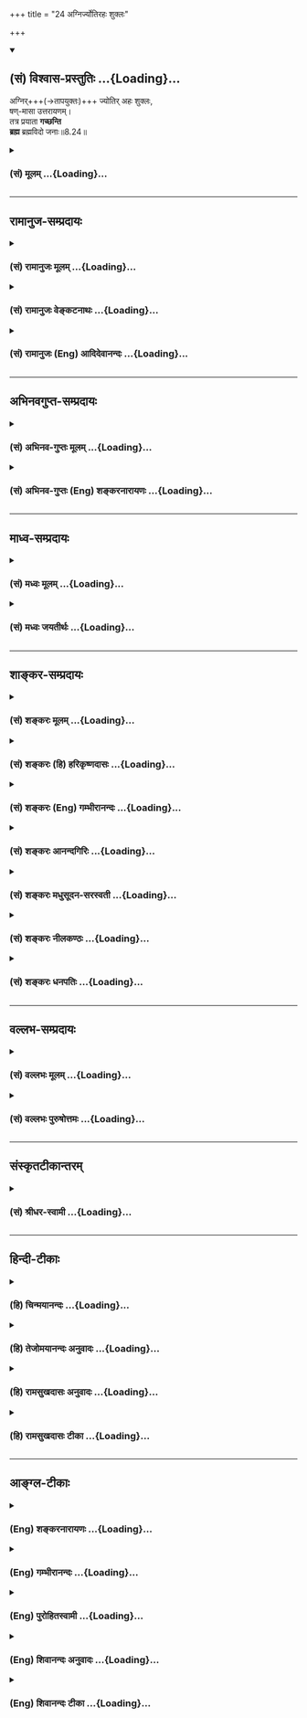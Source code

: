 +++
title = "24 अग्निर्ज्योतिरहः शुक्लः"

+++
<div class="js_include" newlevelforh1="2" title="(सं) विश्वास-प्रस्तुतिः" unfilled url="/mahAbhAratam/vyAsaH/shlokashaH/06-bhIShma-parva/03-bhagavad-gItA-parva/saMskRtam/vishvAsa-prastutiH/08_axara-para-brahma-yo/24_agnirjyotirahaH_s.md">
<details open><summary><h2>(सं) विश्वास-प्रस्तुतिः ...{Loading}...</h2></summary>

अग्निर्+++(→तापयुक्तः)+++ ज्योतिर् अहः शुक्लः,  
षण्-मासा उत्तरायणम्।  
तत्र प्रयाता **गच्छन्ति**  
**ब्रह्म** ब्रह्मविदो जनाः॥8.24॥
</details>
</div>
<div class="js_include collapsed" newlevelforh1="3" title="(सं) मूलम्" unfilled url="/mahAbhAratam/vyAsaH/shlokashaH/06-bhIShma-parva/03-bhagavad-gItA-parva/saMskRtam/mUlam/08_axara-para-brahma-yo/24_agnirjyotirahaH_s.md">
<details><summary><h3>(सं) मूलम् ...{Loading}...</h3></summary>

अग्निर्ज्योतिरहः शुक्लः षण्मासा उत्तरायणम्।  
तत्र प्रयाता गच्छन्ति ब्रह्म ब्रह्मविदो जनाः।।8.24।।
</details>
</div>


_________________
## रामानुज-सम्प्रदायः
<div class="js_include collapsed" newlevelforh1="3" title="(सं) रामानुजः मूलम्" unfilled url="/mahAbhAratam/vyAsaH/shlokashaH/06-bhIShma-parva/03-bhagavad-gItA-parva/saMskRtam/rAmAnujaH/mUlam/08_axara-para-brahma-yo/24_agnirjyotirahaH_s.md">
<details><summary><h3>(सं) रामानुजः मूलम् ...{Loading}...</h3></summary>

।।8.24।।**अग्निः ज्योतिरहः शुक्लः षण्मासा उत्तरायणम्** इति संवत्सरादीनां
प्रदर्शनम्।

</details>
</div>
<div class="js_include collapsed" newlevelforh1="3" title="(सं) रामानुजः वेङ्कटनाथः" unfilled url="/mahAbhAratam/vyAsaH/shlokashaH/06-bhIShma-parva/03-bhagavad-gItA-parva/saMskRtam/rAmAnujaH/venkaTanAthaH/08_axara-para-brahma-yo/24_agnirjyotirahaH_s.md">
<details><summary><h3>(सं) रामानुजः वेङ्कटनाथः ...{Loading}...</h3></summary>

।। 8.24यत्र काले तु इत्यादेःयोगयुक्तो भवार्जुन \[8।27\] इत्यन्तस्य
तात्पर्यमाह -- अथेति। अत्र धूमादिमार्गकथनं हेयत्वार्थम्
अर्चिरादिमार्गोपदेशस्तु तदनुसन्धानार्थ एवेति तत्रैव तात्पर्यमिति भावः।
ननु परमपुरुषार्थनिष्ठस्यैव ह्यर्चिरादिगतिः तत्कथमत्र साधारण्यमुच्यते
इत्यत्राह -- द्वयोरपीति। आत्मनिष्ठस्याप्यपुनरावृत्तेः
पूर्वोक्तत्वात्तस्याप्यर्चिरादिकैव गतिरिति दर्शयितुमाह -- सा चेति।
साधारण्यापुनरावृत्त्योः श्रुतिमेव दर्शयति -- यथेति। अङ्गिफलमेवाङ्गेऽपि
व्यपदिश्यत इत्याशङ्क्य परिहरति -- नचेति। हेतुमाह -- ये चेति।
यद्यप्यङ्गिफलमेवाङ्गेऽपि निर्देष्टुं युक्तम् तथाप्यङ्गिना सहाङ्गस्य
तुल्यवत्पृथङ्निर्दिष्टस्य तत्फलनिर्देशो न युक्त इति भावः। एतेन
प्रथमषट्कोदितप्रत्यगात्मवेदनादत्रत्याक्षरयाथात्म्यानुसन्धानस्य भेदोऽपि
दर्शितः। तद्य इत्थं विदुः इत्यस्य प्रत्यगात्मनिष्ठविषयत्वं कथं इत्यत्राह
-- पञ्चाग्निविद्यायां चेति। आपः पुरुषवचसो भवन्ति \[छां.उ.5।9।14\] इति
त्रिवृत्कृतानामभिधीयमानत्वाद्भूतान्तरसंसर्गसिद्धिः। अपामेवेत्यात्मस्वरूपपरिणामव्युदासायोक्तम्।
एवंविधशरीरसम्बन्धमात्रस्याप्यौपाधिकत्वप्रदर्शनायाहपुण्यपापहेतुक इति।
रमणीयचरणा रमणीयां योनिं ৷৷. कपूयचरणाः कपूयां योनिम् इत्यादिवचनान्न
केवलाचिद्विषयमिदं प्रकरणम्। तद्य इत्थं विदुर्ये चेमेऽरण्ये श्रद्धा तप
इत्युपासते इत्युक्तयद्वृत्तद्वयस्य तेऽर्चिषम् इत्येकेन तद्वृत्तेन
प्रतिनिर्देशादुभयोर्गतिरविशिष्टेति ज्ञापनाय तद्य इत्थं विदुः तेऽर्चिषम्
इति व्यवहितमुपात्तम्। इत्थंशब्दानूदितं प्रस्तुताकारविशेषं दर्शयति --
विविक्ते इति। ननुतत्पुरुषोऽमानवः स एनान् ब्रह्म गमयति \[छां.उ.4।15।6\]
इत्यर्चिरादिना गतस्य ब्रह्मप्राप्तिः श्रूयते तत्कथं केवलात्मोपासकस्य
ब्रह्मप्रापकार्चिरादिगतिप्राप्तिः इत्यत्राह -- आत्मयाथात्म्येति। अयं
पञ्चाग्निविद्यानिष्ठो न केवलात्मोपासकः अपितु
ब्रह्मात्मकस्वात्मानुसन्धायीति भावः। अन्यथा तत्क्रतुन्यायविरोध
इत्यभिप्रायेणाह -- तत्क्रतुन्यायाच्चेति। चकार इतरेतरयोगे।
यथावस्थितात्मानुसन्धानस्य परशेषतैकरसत्वानुसन्धानरूपत्वे प्रमाणमाह -- य
आत्मनीति। आदिशब्देन पतिं विश्वस्य \[तै.ना.6।11।3\] करणाधिपाधिपः
\[श्वे.उ.6।9\] इत्यादिवाक्यशतं गृह्यते। अत्र शारीरकभाष्यादिविरोधो
मन्दैराशङ्कितः इह तावच्छ्रुतिसूत्रभाष्यादिष्वन्यत्र च पञ्चाग्निविदः
परमात्मात्मकस्वात्मानुसन्धातृत्वमर्चिरादिगतिश्चाविशेषेणोच्यते। तस्याश्च
ब्रह्मगमयितृत्वस्य श्रुत्यादिष्विह चतत्र प्रयाता गच्छन्ति ब्रह्म
ब्रह्मविदो जनाः इति सिद्धत्वात् पञ्चाग्निविदोऽपि
परमात्मप्राप्तिरस्त्येवेति स्वीकर्तव्यम्। तत्र प्राप्तौ ज्ञानिनां
परमात्मात्मकस्वात्मानुसन्धानस्य स्वविशिष्टो भोग्यः
अक्षरयाथात्म्यनिष्ठानां तु स्वस्वरूपमेव पूर्वं भोग्यम्
वस्वादिपदप्राप्तिपूर्वकब्रह्मप्राप्तिसाधनमधुविद्यादिन्यायादन्ततो
ब्रह्मप्राप्तिः ईदृशपर्वक्रमप्रतिनियमश्च प्राचीनापेक्षाभेदात् स च
प्राचीनकर्मविशेषात्चतुर्विधा भजन्ते माम् \[7।16\] इति प्रागेव दर्शितः। न
चात्र जिज्ञासोरन्य एवात्मयाथात्म्यविदिति भाष्यते
जिज्ञासुवेद्यतयोक्तस्वभावविसर्गयोरत्र च पञ्चाग्निविद्योदाहरणात् मध्ये च
कैवल्यार्थिन एव मूर्धन्यनाड्या निष्क्रमणमनावृत्तिश्चोक्ता
आत्मयाथात्म्याक्षरयाथात्म्यशब्दयोश्चात्र न भिन्नार्थत्वम् तस्योपासने
किञ्चिदस्ति विशेषः अक्षरयाथात्म्यविदः -- परमात्मशरीरभूतस्वात्मोपासकाः
ज्ञानिनस्तु स्वात्मशरीरकपरमात्मोपासका इत्ययमेव विशेषः तद्य इत्थं
विदुर्ये चेमेऽरण्ये \[छां.उ.5।10।1\] इति विभागनिर्देशाभिप्रेत इति
भाष्यादिषूक्तः। सारे तुउभयेऽपि हि परिपूर्णं ब्रह्मोपासते मुखभेदेन
स्वात्मशरीरकं ब्रह्म केचन ब्रह्मात्मकस्वात्मानमितरे \[वे.सा.4।3।14\]
इति। अत एव सप्तमे प्रक्रान्तो जिज्ञासुः
परमात्मप्राप्तिकामज्ञानिव्यतिरिक्तत्वात् अब्रह्मात्मकस्वात्मानुसन्धायीति
न भ्रमितव्यम्। तस्य चोदारकोटिमात्रे निवेशः
स्वात्मानुभवविलम्बिविमुखज्ञानिव्यतिरेकात्। अर्चिरादिगतिनिषेधस्तु
ब्रह्मात्मकस्वात्मानुसन्धानरहितस्वात्मोपासनविषयः। इदमपि भाष्यादिषु
व्यक्तमेवोक्तंतस्मादचिन्मिश्रं केवलं वा चिद्वस्तु ब्रह्मदृष्ट्या
तद्वियोगेन च य उपासते न तान्नयति अपितु परं ब्रह्मोपासीनान् आत्मानं च
प्रकृतिवियुक्तं ब्रह्मात्मकमुपासीनानातिवाहिको गुणो नयति
\[ब्र.सू.भा.4।3।15\] इत्यादिभिः। यत्पुनरुच्यते ये तु शिष्टास्त्रयो
भक्ताः फलकामा हि ते मताः। सर्वे च्यवनधर्माणः प्रतिबुद्धस्तु मोक्षभाक्
\[म.भा.12।341।35\] इति तत्रापि आत्ममात्रानुभवसुखस्य स्थिरत्वादेव
च्यवनधर्मत्वमुच्यते न तावता पुनः संसारप्रसङ्गःइन्द्रलोकात्परिभ्रष्टो मम
लोकपरायणः। प्रमुक्तः सर्वसंसारैर्मम लोकं च गच्छति \[वा.पु.139।98\]
प्रच्युतो वा एषोऽस्माल्लोकादसतो देवलोकम् \[यजुः6।1।1।5\]
इत्यादिष्विवोत्तरोत्तरातिशयितपदप्राप्तावपि
पूर्वपदभ्रंशमात्राच्च्यवनधर्मत्ववाचो युक्तेरविरोधात्
परिमितसुखानुभवविलम्बनेन तदानीं निरतिशयसुखानुभवाद्भ्रष्टत्वेनापि
निन्दोपपत्तेश्च। उपासनदशानुभूते परमात्मनि फलदशायां
किञ्चित्कालमनुभवविच्छेदाद्वा प्राप्तभ्रंशलक्षणं
च्यवनधर्मत्वम्। प्रतिबुद्धस्तु मोक्षभाक् \[म.भा.12।341।35\] इति
चाव्यवहितमोक्षभाक्त्वं प्रतिबुद्धस्योच्यते न तावतान्यस्य
मोक्षाभावःभुक्त्वा च भोगान्विपुलांस्त्वमन्ते मत्प्रसादतः। ममानुस्मरणं
प्राप्य मम लोकमवाप्स्यसि \[वि.पु.5।19।26\] इतिवदविरोधात्। यथा च
मुमुक्षोरेव कस्यचिन्मध्ये ब्रह्मकायनिषेवणसुखमुच्यते तथात्रापि
स्थानविशेषे स्वात्मानुभवविलम्बः। यथा चअथवा नेच्छते तत्र
ब्रह्मकायनिषेवणम्। उत्क्रामति च मार्गस्थः शीतीभूतो निरामयः इत्यादिना
ब्रह्मकायनिषेवणसङ्गात् मुक्तस्य देवयानेन मार्गेण परमाकाशगमनमुच्यते
तद्वदिहापि स्वात्मानुभवस्थानात्प्रच्युतस्य परमव्योमाधिरोहः स्यात्
अर्चिरादिगतिश्चास्यावान्तरफलानुभवात्पश्चाद्वा गतिमध्ये वा।
दक्षिणायनमृतस्य चन्द्रमसः सायुज्यवद्विश्रममात्ररूपोऽयमवान्तरफलानुभव
इत्युभयधापि न विरोधः। एतेन पश्चादेवास्याप्रतीकालम्बनत्वमित्यपि निरस्तं
मधुविद्यावदेव प्रथममपि तदुपपत्तेः। स्मरन्ति च स्वात्मानुभवस्थानं
मुक्तिस्थानादर्वाचीनंयोगिनाममृतं स्थानं स्वात्मसन्तोषकारिणाम्। एकान्तिनः
सदा ब्रह्मध्यायिनो योगिनो हि ये। तेषां तत्परमं स्थानं यद्वै पश्यन्ति
सूरयः \[वि.पु.1।6।38\] इति। अमृतस्थानवर्तिनां च मुक्तत्वव्यपदेशो
जरामरणादिविरहात्पुनर्जन्महेतुभूतपुण्यपापविगमाच्च। अस्ति च
परित्यक्तस्थूलदेहानामपि तत्तदुपासनाविशेषाधीनमपवर्गादर्वाचीनं फलम्। तच्च
प्रकृतिलयादिशब्देन साङ्ख्याः पठन्तिधर्मेण गमनमूर्ध्वं
गमनमधस्ताद्भवत्यधर्मेण। ज्ञानेन चापवर्गो विपर्ययादिष्यते
बन्धः।। वैराग्यात्प्रकृतिलयः संसारो भवति राजसाद्रागात्। ऐश्वर्यादविघातो
विपर्ययात्तद्विपर्यासः।। \[सां.स.का.44।45\] इति। विपर्ययादिष्यते बन्धः
इत्यत्र च वाचस्पतिना व्याख्यातं -- विपर्ययात् -- अतत्त्वंज्ञानात् इष्यते
बन्धः स च त्रिविधः प्राकृतिको वैकृतिको दाक्षायणिकश्चेति। तत्र
प्रकृतावात्मज्ञानाद्ये प्रकृतिमुपासते तेषां प्राकृतिको बन्धः। यः पुराणे
प्रकृतिलयान् प्रकृत्योच्यते -- पूर्णं वर्षसहस्रं तु
तिष्ठन्त्यव्यक्तचिन्तकाः इति। वैकारिको बन्धः तेषाम् ये विकारानेव
भूतेन्द्रियाहङ्कारबुद्धीरुपासते पुरुषबुद्ध्या तान् प्रतीदमुच्यते यथा --
दश मन्वन्तराणीह तिष्ठन्तीन्द्रियचिन्तकाः। भौतिकास्तु शतं पूर्णं सहस्रं
त्वाभिमानिकाः।। बौद्धा दश सहस्राणि तिष्ठन्ति विगतज्वराः। ते खल्वमी विदेहा
येषां वैकृतिको बन्धः।। इति। एवमव्यक्तादितत्त्वचिन्तकानामिव
प्रत्यगात्मतत्त्वचिन्तकानामपि तदुचितदेशकालं ततोऽनिश्चितमतिशयितं
फलमुपपद्यते। अत एव भूमविद्यायां
प्रत्यगात्ममात्रोपासकस्याप्यतिवादित्वमुक्तम्।
ब्रह्मात्मकस्वात्मानुसन्धाने तु ब्रह्मप्राप्तौ विश्रमादपुनरावृत्तिरिति
विशेषः। अत एवाक्षरानुभवस्यान्तवत्त्वे तदर्थिनां
कथमैश्वर्याधिकारणोऽधिकार्यन्तरत्वमित्यपि निरस्तम्
बाह्यान्तरभोक्तव्यविभागादावृत्त्यनावृत्तियोग्यताभेदाच्च तद्भेदोपपत्तेः।
विलम्बाक्षमाणां पुनरियं निष्ठा -- सर्वधर्मांश्च सन्त्यज्य सर्वलोकांश्च
साक्षरान्। लोकविक्रान्तचरणौ शरणं तेऽव्रजं विभो।। इति। कैवल्यं भगवन्तं च
मन्त्रोऽयं साधयिष्यति \[बृ.हा.स्मृ.3।40\] इत्यादिष्वपि
कैवल्यशब्देनात्ममात्रानुभवसुखं तदपेक्षिभिः प्राप्यमुच्यते।
एतच्चान्तरायकोटिनिविष्टत्वादादितः सावधाना ज्ञानिनः परिहरन्ति। केचित्तु
ब्रह्मानुभववैमुख्येन नित्यमात्मानुभवसुखमिच्छन्ति न तत्र
भाष्यकारादिसम्प्रदायं प्रमाणं युक्तिं वा पश्यामः निश्शेषकर्मक्षये
स्वाभाविकरूपाविर्भावेन ब्रह्मानुभवावश्यम्भावात् कर्मशेषयोगे तु
संसारप्रसङ्गाच्च जरामरणादिहेतुभूतसर्वकर्मविनाशादसंसारः तावन्मात्रेण च
मुक्तत्वव्यपदेशः। ब्रह्मानुभवप्रतिबन्धककर्मणस्त्वविनाशात्तदुभयाभाव इति
चेत् -- अस्त्वेवम् एतत्कर्म परस्तादपि न नङ्क्ष्यतीत्यत्र न नियामकमस्ति
-- इत्येषा दिक्।। -- परप्राप्त्यादिरहितनित्यकैवल्यकल्पना।
सूत्रभाष्यश्रुतिस्मृत्याद्य बाधेन न सिध्यति। अतोऽधिकारिभेदेन
ह्यवस्थाभेदमाश्रिताः। अन्यामपि गतिं प्राञ्चः प्रतीचीं
प्रत्यपादयन्।। तत्रावृत्तिपरप्राप्तिवैरूप्यादेरयोगतः। अस्मदुक्तं
श्रुतिस्मृत्योरनपायं रसायनम्।। ननु -- अर्चिरादिगतिमाहेति कथमुच्यतेयत्र
काले इति कालविशेषो ह्युपक्रम्यत इत्यत्राहअत्र कालशब्द इति। शारीरके
दक्षिणायनादिमृतस्यापि मोक्ष उक्तः अतश्चायनेऽपि हि दक्षिणे
\[ब्र.सू.4।2।20\] इति। अत्र चशुक्लकृष्णे गती ह्येते \[8।26\]
इत्यनन्तरमेवोच्यते अन्यथाअग्निर्ज्योतिः इत्यादिना च विरुध्येतनैते सृती
पार्थ जानन् \[8।27\] इति च मार्गवाचिना शब्देनोपसंह्रियत इति भावः। यत्र
काले प्रयाता इति व्यवहितेन सम्बन्धं दर्शयन् योगिनामावृत्तिः कथमिति च
शङ्कां परिहरन्यत्र काले इति श्लोकस्य वाक्यार्थमाह -- यस्मिन्निति। अत्र
योगिनः ज्ञानिनः पुण्यकर्मसम्बन्धिनश्च। सरूपाणामेकशेष एकविभक्तौ
\[अष्टा.1।2।64\]। यद्वा पुण्यकर्माण इत्यध्याहृतम्।
तेऽर्चिषमभिसम्भवन्त्यर्चिषोऽहरह्नआपूर्यमाणपक्षमापूर्यमाणपक्षाद्यान्
षडुदङ्ङेति मासांस्तान्मासेभ्यः संवत्सरम् \[छां.उ.5।10।12\]
इत्यादिश्रुत्यनुसारेणोक्तंसंवत्सरादीनां प्रदर्शनमिति।
एतद्वैशद्यमर्चिरादिपादे। तत्रैवं सङ्गृहीतं
वरदगुरुभिःअर्चिरहस्सितपक्षानुदगयनाब्दमरुदर्केन्दून्। अपि
वैद्युतवरुणेन्द्रप्रजापतीनातिवाहिकानाहुः \[त.सा.102\] इति। अग्निर्ज्योतिः
इति अग्निरूपज्योतिरित्यर्थः। तेन देवयानपथमपर्वस्थार्चिर्विवक्षा। अत
एवाग्निज्योतिषोर्भिन्नदेवतात्वं कालाभिमानिदेवतात्वं च वदन्तः
प्रत्युक्ताः।  
  

</details>
</div>
<div class="js_include collapsed" newlevelforh1="3" title="(सं) रामानुजः (Eng) आदिदेवानन्दः" unfilled url="/mahAbhAratam/vyAsaH/shlokashaH/06-bhIShma-parva/03-bhagavad-gItA-parva/saMskRtam/rAmAnujaH/english/AdidevAnandaH/08_axara-para-brahma-yo/24_agnirjyotirahaH_s.md">
<details><summary><h3>(सं) रामानुजः (Eng) आदिदेवानन्दः ...{Loading}...</h3></summary>

8.23 - 8.24 Here, the term 'time' denotes a path, having many deities beginning with day and ending with year. The deities preside over divisions of time. The meaning is - I declare to you the path departing in which Yogins do not return and also the path departing in which the doers of good actions return. By the clause, 'Light in the form of fire,
the day, bright fortnight, six months of the northern course,' year also is denoted.

</details>
</div>


_________________
## अभिनवगुप्त-सम्प्रदायः
<div class="js_include collapsed" newlevelforh1="3" title="(सं) अभिनव-गुप्तः मूलम्" unfilled url="/mahAbhAratam/vyAsaH/shlokashaH/06-bhIShma-parva/03-bhagavad-gItA-parva/saMskRtam/abhinava-guptaH/mUlam/08_axara-para-brahma-yo/24_agnirjyotirahaH_s.md">
<details><summary><h3>(सं) अभिनव-गुप्तः मूलम् ...{Loading}...</h3></summary>

।।8.24 -- 8.25।। अग्निरिति। धूमेति। उत्तरेण ऊर्ध्वेन अयनं षाण्मासिकम्।
तच्च प्रकाशादिधर्मकत्वात् दहनादिकैः शब्दैरुपचर्यते। अतो विपरीतं
विपर्ययेण। तत्र चन्द्रमसो भोग्यांशानुप्रवेशात् भोगायावृत्तिः।

</details>
</div>
<div class="js_include collapsed" newlevelforh1="3" title="(सं) अभिनव-गुप्तः (Eng) शङ्करनारायणः" unfilled url="/mahAbhAratam/vyAsaH/shlokashaH/06-bhIShma-parva/03-bhagavad-gItA-parva/saMskRtam/abhinava-guptaH/english/shankaranArAyaNaH/08_axara-para-brahma-yo/24_agnirjyotirahaH_s.md">
<details><summary><h3>(सं) अभिनव-गुप्तः (Eng) शङ्करनारायणः ...{Loading}...</h3></summary>

8.24 See Comment under 8.25

</details>
</div>


_________________
## माध्व-सम्प्रदायः
<div class="js_include collapsed" newlevelforh1="3" title="(सं) मध्वः मूलम्" unfilled url="/mahAbhAratam/vyAsaH/shlokashaH/06-bhIShma-parva/03-bhagavad-gItA-parva/saMskRtam/madhvaH/mUlam/08_axara-para-brahma-yo/24_agnirjyotirahaH_s.md">
<details><summary><h3>(सं) मध्वः मूलम् ...{Loading}...</h3></summary>

।।8.24।। ज्योतिरर्चिः। तेऽर्चिषमभिसम्भवन्ति \[बृ.उ.6।2।15\] इति हि
श्रुतिः। तथा च नारदीये -- अग्निं प्राप्य ततश्चार्चिस्ततश्चाप्यहरादिकम्
इति। अभिमानिदेवताश्चाग्न्यादयः। कथमन्यथाअह्न आपूर्यमाणपक्षं
\[छा.उ.5।1।1\] इति युज्यते। दिवादेदेवताभिस्तु पूजितो ब्रह्म याति हि इति
ब्राह्मे। मासाभिमानिभ्यो अयनाभिमानी च पृथक्। तच्चोक्तं गारुडे --
पूजितस्त्वयनेनासौ मासाः परिवृतेन हि इति। अहरभिजिता शुक्लं पौर्णमास्यायनं
विषुवा सह तच्चोक्तं ब्रह्मवैवर्ते -- साह्ना मध्यन्दिनेनाथ शुक्लेन च
सपूर्णिमा। सविष्वा चायनेनासौ पूजितः केशवं व्रजेत्। इति।

</details>
</div>
<div class="js_include collapsed" newlevelforh1="3" title="(सं) मध्वः जयतीर्थः" unfilled url="/mahAbhAratam/vyAsaH/shlokashaH/06-bhIShma-parva/03-bhagavad-gItA-parva/saMskRtam/madhvaH/jayatIrthaH/08_axara-para-brahma-yo/24_agnirjyotirahaH_s.md">
<details><summary><h3>(सं) मध्वः जयतीर्थः ...{Loading}...</h3></summary>

।।8.24।। ज्योतिश्शब्दस्यानेकार्थत्वाद्विवक्षितमर्थमाह -- **ज्योतिरि**ति।
अभिसम्भवन्ति प्राप्नुवन्ति। श्रुतिपुराणयोरह्नः प्रागर्चिषः
प्राप्तेरुक्तेस्तत्समाख्यानादित्यर्थः। प्रातीतिक एवार्थः किं न स्यात्
कुतोऽभिमानिदेवताग्रहणम् इत्यत आह -- **अभिमानी**ति। आदिशब्दसमर्थनेन सह
समुच्चयार्थश्चशब्दः। अन्यथा मरणकालपरिग्रहे इति श्रुतिः। उपलक्षणमेतत्अहः
शुक्लः इति गीताऽपि। अहोरात्रव्यतिरिक्तपक्षाभावादिति भावः।
समाख्यानाच्चैवमित्याह -- **दिवादी**ति। किञ्चषण्मासा उत्तरायणम्षण्मासा
दक्षिणायनम् \[8।25\] इत्येदपि अभिमानिदेवतां गमयति।
मांसातिरिक्तायनाभावादभिमानिनां तु पृथक्त्वेन पृथगुक्तिसम्भवादिति भावेनाह
-- **मासे**ति। अनेन षण्मासा एवायनमिति व्याख्यानं च निरस्तं भवति
पुराणविरोधात्। अत्रानुक्तमपि किञ्चिदध्याहरति -- **अहरि**ति। सहस्थितं
यातीत्यप्यत्र द्रष्टव्यमिति भावः। एतदप्यभिमानिदेवतापरिग्रहसमर्थनार्थम्।
प्राधान्यादेरविवक्षितत्वात् साह्नेत्युक्तम्। सपूर्णिमासपूर्णिमेनसुपां
सुलुक् \[अष्टा.7।1।39\] इत्यादेः। विषुशब्दस्योवङ्यणादेशविकल्पछान्दसः।

</details>
</div>


_________________
## शाङ्कर-सम्प्रदायः
<div class="js_include collapsed" newlevelforh1="3" title="(सं) शङ्करः मूलम्" unfilled url="/mahAbhAratam/vyAsaH/shlokashaH/06-bhIShma-parva/03-bhagavad-gItA-parva/saMskRtam/shankaraH/mUlam/08_axara-para-brahma-yo/24_agnirjyotirahaH_s.md">
<details><summary><h3>(सं) शङ्करः मूलम् ...{Loading}...</h3></summary>

।।8.24।। -- **अग्निः** कालाभिमानिनी देवता। तथा **ज्योति**रपि देवतैव
कालाभिमानिनी। अथवा अग्निज्योतिषी यथा श्रुते एव देवते। भूयसा तु निर्देशो
यत्र काले (गीता 8।23) तं कालम् (गीता 8।23) इति आम्रवणवत्। तथा अहः देवता
अहरभिमानिनी अहः **शुक्लः** शुक्लपक्षदेवता **षण्मासा उत्तरायणम्** तत्रापि
देवतैव मार्गभूता इति स्थितः अन्यत्र अयं न्यायः। **तत्र** तस्मिन् मार्गे
**प्रयाताः** मृताः **गच्छन्ति ब्रह्म ब्रह्मविदो** ब्रह्मोपासकाः
ब्रह्मोपासनपरा **जनाः।** क्रमेण इति वाक्यशेषः। न हि सद्योमुक्तिभाजां
सम्यग्दर्शननिष्ठानां गतिः आगतिर्वा क्वचित् अस्ति न तस्य प्राणा
उत्क्रामन्ति इति श्रुतेः। ब्रह्मसंलीनप्राणा एव ते ब्रह्ममया ब्रह्मभूता
एव ते।

</details>
</div>
<div class="js_include collapsed" newlevelforh1="3" title="(सं) शङ्करः (हि) हरिकृष्णदासः" unfilled url="/mahAbhAratam/vyAsaH/shlokashaH/06-bhIShma-parva/03-bhagavad-gItA-parva/saMskRtam/shankaraH/hindI/harikRShNadAsaH/08_axara-para-brahma-yo/24_agnirjyotirahaH_s.md">
<details><summary><h3>(सं) शङ्करः (हि) हरिकृष्णदासः ...{Loading}...</h3></summary>

।।8.24।। यहाँ अग्नि कालाभिमानी देवताका वाचक है तथा ज्योति भी कालाभिमानी
देवताका ही वाचक है अथवा अग्नि और ज्योति नामवाले दोनों प्रसिद्ध वैदिक
देवता ही हैं। जिस वनमें आमके पेड़ अधिक होते हैं उसको जैसे आमका वन कहते
हैं उसी प्रकार यहाँ कालाभिमानी देवताओंका वर्णन अधिक होनेसे यत्र काले तं
कालम् इत्यादि कालवाचक शब्दोंका प्रयोग किया गया है। ( अभिप्राय यह कि जिस
मार्गमें अग्निदेवता ज्योतिदेवता ) दिनका देवता शुक्लपक्षका देवता और
उत्तरायणके छः महीनोंका देवता है उस मार्गमें ( अर्थात् उपर्युक्त
देवताओंके अधिकारमें ) मरकर गये हुए ब्रह्मवेत्ता यानी ब्रह्मकी उपासनामें
तत्पर हुए पुरुष क्रमसे ब्रह्मको प्राप्त होते हैं। यहाँ उत्तरायण मार्ग भी
देवताका ही वाचक हैं क्योंकि अन्यत्र ( ब्रह्मसूत्रमें ) भी यही न्याय माना
गया है। जो पूर्ण ज्ञाननिष्ठ सद्योमुक्तिके पात्र होते हैं उनका आनाजाना
कहीं नहीं होता श्रुति भी कहती है उसके प्राण निकलकर कहीं नहीं जाते। वे तो
ब्रह्मसंलीनप्राण अर्थात् ब्रह्ममय -- ब्रह्मरूप ही हैं।

</details>
</div>
<div class="js_include collapsed" newlevelforh1="3" title="(सं) शङ्करः (Eng) गम्भीरानन्दः" unfilled url="/mahAbhAratam/vyAsaH/shlokashaH/06-bhIShma-parva/03-bhagavad-gItA-parva/saMskRtam/shankaraH/english/gambhIrAnandaH/08_axara-para-brahma-yo/24_agnirjyotirahaH_s.md">
<details><summary><h3>(सं) शङ्करः (Eng) गम्भीरानन्दः ...{Loading}...</h3></summary>

8.24 Agnih, fire-is a deity presiding over a period of time; similarly,
jyotih, light-also is a deity presiding over a period of time. Or fire
and light are the well-known Vedic deities. As the expression 'mango
grove' is used with regard to a place where mango trees are more
numerous, similarly, the expressions 'at which time' and 'that time' (in
the earlier verse) are used in view of the predominance (of the deities
presiding over time). \[If the first two (fire and light) are taken as
Vedic deities, then the remaining three are the only deities of time.
Still, the latter being numerically greater, all the five deities are
referred to as deities of time. The deities of both the Paths-of gods
and manes, or of the Northern and the Southern Paths as they are
called-who are gods of time, are referred to here as 'time' by such
words as day, fortnight, six months, etc.\] So also, ahah, daytime,
means the deity of daytime. Suklah, the bright fortnight, implies the
deity presiding over the bright fortnight. Sanmasah uttarayanam, the six
months of the Northern solstice-here, too, is understood the deity
presiding over the Path. This is the principle (of interpretation
followed elsewhere (in the Upanisads also). Tatra, following this Path;
janah, persons; who are brahma-vidah, knowers of Brahman, those engaged
in meditation on (the alified) Brahman; gacchanti, attain; brahma,
Brahman; prayatah, when they die. It is understood that they attain
Brahman through stages. Indeed, according to the Upanisadic text, 'His
vital forces do not depart' (Br. 4.4.46), there is neither going nor
coming back for those established in full realization, who are fit for
immediate Liberation. Having their organs merged in Brahman, they are
suffused with Brahman, they are verily identified with Brahman.

</details>
</div>
<div class="js_include collapsed" newlevelforh1="3" title="(सं) शङ्करः आनन्दगिरिः" unfilled url="/mahAbhAratam/vyAsaH/shlokashaH/06-bhIShma-parva/03-bhagavad-gItA-parva/saMskRtam/shankaraH/AnandagiriH/08_axara-para-brahma-yo/24_agnirjyotirahaH_s.md">
<details><summary><h3>(सं) शङ्करः आनन्दगिरिः ...{Loading}...</h3></summary>

।।8.24।। यथोपक्रमं व्याख्याय यथाश्रुतं व्याख्याति -- **अथवेति।** कथं
तर्हि देवतानामतिनेत्रीणां ग्रहणे कालप्राधान्येन निर्देशः श्लिष्यते
तत्राह -- **भूयसां त्विति।** मार्गद्वयेऽपि कालाद्यभिमानिन्यो देवताः
कालशब्देनोच्यन्ते। कालाभिमानिनीनां भूयस्त्वात्कालशब्देन सर्वासां
देवतानामुपलक्षणत्वं विवक्षित्वा कालकथनमित्यर्थः। यथाम्राणां
भूयस्त्वाद्विद्यमानेष्वपि द्रुमान्तरेषु आम्रैरेव वनं निर्दिश्यते
तद्वदित्युदाहरणमाह -- **आम्रेति।** ननु मार्गचिह्नानां भोगभूमीनां वा
तत्तच्छब्दैरुपादानसंभवे किमिति
देवताग्रहणमित्याशङ्क्यातिवाहिकास्तल्लिङ्गादिति न्यायेनोत्तरमाह -- **इति
स्थित इति।** तेषामग्न्यादीनां समीपमिति सामीप्ये तत्रेति सप्तमी। ब्रह्म
कार्योपाधिकं परं वा ब्रह्म परंपरया मुक्त्यालम्बनम्। अतएव
क्रमेणेत्युक्तम्। निर्गुणमप्रपञ्चं ब्रह्मास्मीति विद्यावतो व्यवच्छिनत्ति
-- **ब्रह्मोपासनेति।** ननु ब्रह्मशब्दस्य मुख्यार्थत्वार्थं
परब्रह्मविदामेवेयं गतिरुच्यते न बादर्यधिकरणविरोधादित्याह -- **नहीति।**

</details>
</div>
<div class="js_include collapsed" newlevelforh1="3" title="(सं) शङ्करः मधुसूदन-सरस्वती" unfilled url="/mahAbhAratam/vyAsaH/shlokashaH/06-bhIShma-parva/03-bhagavad-gItA-parva/saMskRtam/shankaraH/madhusUdana-sarasvatI/08_axara-para-brahma-yo/24_agnirjyotirahaH_s.md">
<details><summary><h3>(सं) शङ्करः मधुसूदन-सरस्वती ...{Loading}...</h3></summary>

।।8.24।। तत्रोपासकानां देवयानं पन्थानमाह --
अग्निर्ज्योतिरित्यर्चिरभिमानिनी देवता लक्ष्यते। अहरित्यहरभिमानिनी।
शुक्लपक्ष इत शुक्लपक्षाभिमानिनी। षण्मासा उत्तरायणमिति
उत्तरायणरूपषण्मासाभिमानिनी देवतैव लक्ष्यते। आतिवाहिकास्तल्लिङ्गात् इति
न्यायात्। एतच्चान्यासामपि श्रुत्युक्तानां देवतानामुपलक्षणार्थम्। तथाच
श्रुतिःतेऽर्चिरभिसंभवन्त्यर्चिषोहरह्न
आपूर्यमाणपक्षमापूर्यमाणपक्षाद्यान्षडुदङ्ङेति मासांस्तान्मासेभ्यः
संवत्सरं संवत्सरादादित्यमादित्याच्चन्द्रमसं चन्द्रमसो विद्युतं
तत्पुरुषोऽमानवः स एनान्ब्रह्म गमयत्येष देवपथो ब्रह्मपथ एतेन
प्रतिपद्यमाना इमं मानवमावर्तं नावर्तन्ते इति। अत्र
श्रुत्यन्तरानुसारात्संवत्सरानन्तरं देवलोकदेवता ततो वायुदेवता तत आदित्य
इत्याकरे निर्णीतम्। एवं विद्युतोऽनन्तरं वरुणेन्द्रप्रजापतयस्तावता
मार्गपरिपूर्तिः। तत्रार्चिरहःशुक्लपक्षोत्तरायणदेवता इहोक्ताः। संवत्सरो
देवलोको वायुरादित्यश्चन्द्रमा विद्युद्वरुण इंन्द्रः
प्रजापतिश्चेत्यनुक्ता अपि द्रष्टव्याः। तत्र देवयानमार्गे प्रयाता
गच्छन्ति ब्रह्मकार्योपाधिकंकार्यं बादरिरस्य गत्युपपत्तेः इति न्यायात्।
निरुपाधिकं तु ब्रह्म तद्द्वारैव क्रममुक्तिफलत्वात्। ब्रह्मविदः
सगुणब्रह्मोपासका जनाः अत्रएतेन प्रतिपद्यमाना इमं मानवमावर्तं नावर्तन्ते
इति श्रुताविममिति विशेषणात्कल्पान्तरे केचिदावर्तन्त इति प्रतीयते।
अतएवात्र भगवतोदासितं श्रौतमार्गकथनेनैव व्याख्यानात्।

</details>
</div>
<div class="js_include collapsed" newlevelforh1="3" title="(सं) शङ्करः नीलकण्ठः" unfilled url="/mahAbhAratam/vyAsaH/shlokashaH/06-bhIShma-parva/03-bhagavad-gItA-parva/saMskRtam/shankaraH/nIlakaNThaH/08_axara-para-brahma-yo/24_agnirjyotirahaH_s.md">
<details><summary><h3>(सं) शङ्करः नीलकण्ठः ...{Loading}...</h3></summary>

।।8.24।। तत्रोपासकानां देवयानं पन्थानमाह -- **अग्निरिति।**
अग्निर्ज्योतिरित्यर्चिरभिमानिनी देवता लक्ष्यते। एवमहरित्यहरभिमानिनी। एवं
शुक्लपक्षस्य षष्ठमाससंमितोत्तरायणस्य चाभिमानिन्यौ देवते एव।
एतच्चान्यासामप्युपलक्षणम्। तत्र प्रयाता उत्क्रान्ता ब्रह्मकार्यं
ब्रह्मतद्वारा परं च गच्छन्ति। ब्रह्मविदो ब्रह्मोपासका जनाः।

</details>
</div>
<div class="js_include collapsed" newlevelforh1="3" title="(सं) शङ्करः धनपतिः" unfilled url="/mahAbhAratam/vyAsaH/shlokashaH/06-bhIShma-parva/03-bhagavad-gItA-parva/saMskRtam/shankaraH/dhanapatiH/08_axara-para-brahma-yo/24_agnirjyotirahaH_s.md">
<details><summary><h3>(सं) शङ्करः धनपतिः ...{Loading}...</h3></summary>

।।8.24।। तं कालं वक्ष्यामीति प्रतिज्ञानुरोधेनाग्निः कालाभिमानिनी देवता
एवं ज्योतिरपि कालाभिमानिनी देवतैव। अथवाग्निरदेवता
ज्योतिर्ज्योतिर्देवतेति यथाश्रुते एव देवते। ननु यत्र काले तं कालं
वक्ष्यामीति कथं युज्यते इति चेत् कालाभिमानिनीनां देवतानां मार्गद्वेयेऽपि
भूयसां वक्तव्यत्वेन कालशब्देन सर्वासां देवतानामुपलक्ष्यत्वं विवक्षित्वा
तथा निर्देशः। यथाऽन्येषां गन्तॄणां सत्वेऽपि छत्रिणां भूयस्त्वे छत्रिणो
यान्तीति निर्देशः। यथावा वृक्षान्तराणां सत्वेऽप्याम्राणां
भूयस्त्वादम्रैरेव वनमिति निर्दिश्यते तद्वत्। एतेन
कालाभिमानिदेवतापलक्षितं मार्गै वक्ष्यामि। कालशब्दस्य
मुख्यार्थत्वेऽग्निज्योतिर्धूमशब्दानामनुपपत्तिः गतिसृतिशब्दयोश्चेति
प्रत्युक्तम्। यतोऽत्र किं यस्मिन्मार्गे जनाः सुखेन गच्छन्ति तं मार्गे
वक्ष्यामीति प्रतिज्ञाय यथा कश्चिदुपदिशति आदौ गिरिस्ततो न्यग्राधस्ततो
नदीति तथा मार्गोपदेश उत यत्र सुखेन नगरं ग्रामं वा गच्छन्ति तं
वक्ष्यामीति प्रतिज्ञाय कश्चिदुपदिशति आदौ वृषयानं ततोऽश्वयानं ततो नरयानं
ततः पादयानमिति तद्वन्। आद्येआतिवाहाकास्तलिङ्गात्इत्यधिकरणविरोधः।
द्वितीये उक्तरीत्याग्न्यादिशब्दानां सम्यगुपपत्त्या लक्षणावैयर्थ्य
श्रुतावतिवाहिका
इतिन्यायेनार्चिरादीनामतिवाहिकत्वस्थापनादप्यग्न्यादीनामतिवाहिकत्वेन
ग्राह्यत्वावश्यकत्वेन तं कालं वक्ष्यामीति प्रतिज्ञावक्येऽपि
कालाभिमानिन्यो देवता वक्ष्यामीत्यर्थस्यैव सभ्यवत्वं च। यथागमनाधिकरणए
पृथिवीप्रदेशेऽस्मिन्मार्गे एते गच्छन्तीति व्यवहारस्तथा
योगगमनाधिकारणरुपासु कालाभिमानिनीष्वग्नयादिषु देवतासु इति न
वक्ष्यमाणगतिसृतिश्बदयोरनुपपत्तिः। यद्वा भाष्येऽपि कालशब्देन
कालाभिमानिदेवतोपलक्षितं मार्गे वक्ष्यामीति व्याख्याय यथाकथंचिदविरोधः
संपाद्यः। एतच्चान्यासामपि श्रुत्युक्तानां देवतानामुपलक्षणार्थम्। तथाच
श्रुतिःतेऽर्चषमभिसंभवन्त्यर्चिषोहरह्न आपूर्यमाणपक्षमापूर्यमाणपक्षात्
यान् षडुदङ्डेति मासांस्तान्मासेभ्यः संवात्सरं
संवत्सरादादित्यमादित्याच्चन्द्रमसं चन्द्रमसो विद्युतं तत्पुरुषो मानवः स
एतान्ब्रह्म गमयत्येष ब्रह्मपथो देवपथ इमं मानवमावर्ते नावर्तन्ते इति।
अत्र श्रुतावपि श्रुत्यन्तरानुसारेण संवत्सरोद्दवलोकं देवलोकाद्वायुं
वायोरादित्यमिति विद्युतोऽनन्तरं च विद्युतो वरुणं
वरुणाद्विन्द्रमिन्द्रात्प्रजापतिमिति बोध्यम्। तत्र तस्मिन्देवयाने
प्रयाता मृता ब्रह्मविदः क्रमेण ब्रह्म गच्छन्ति। ब्रह्मविद इति
ब्रह्मपासका ग्राह्या नतु सभ्यग्दर्शननिष्ठाः सद्योमुक्तिभाजः। न तस्य
प्राणा उत्क्रामन्ति इत्यादिश्रुत्या तेषां गतिमागतिं च प्रतिषिध्य
ब्रह्मसंलीनप्राणात्वब्रह्मभूतत्वप्रतिपादनात्। तथाच भगवतो व्यावस्य
सूत्रङ्कार्य वादरिरस्य गत्युपपत्तेः इत। स एतान्ब्रह्म गमयतीत्यत्र
विचकित्स्यते किं कार्यमपरं ब्रह्म गमयति आहोस्वित्परमेवाऽविकृतं मुख्यं
ब्रह्मेति। कुतः संशयः। ब्रह्मशब्दप्रयोगात् गतिश्रुतेश्च। तत्र कार्यमेव
सगुणमपरं ब्रह्म नयत्येतानमानवः पुरुष इति बादरिराचार्यो मन्यते। कुतः
गत्युपपत्तेरस्य हि कार्यस्य ब्रह्मणोन्तव्यत्वमुपपद्यते प्रदेशवत्त्वात्
नतु परस्मिन्ब्रह्मणि गन्तृत्वं गन्तव्यत्वं गतिर्वावकल्पते सर्वगत्वात्
प्रत्यगात्मत्वाच्च गन्तॄणामिति।

</details>
</div>


_________________
## वल्लभ-सम्प्रदायः
<div class="js_include collapsed" newlevelforh1="3" title="(सं) वल्लभः मूलम्" unfilled url="/mahAbhAratam/vyAsaH/shlokashaH/06-bhIShma-parva/03-bhagavad-gItA-parva/saMskRtam/vallabhaH/mUlam/08_axara-para-brahma-yo/24_agnirjyotirahaH_s.md">
<details><summary><h3>(सं) वल्लभः मूलम् ...{Loading}...</h3></summary>

।।8.24।। तत्रानावृत्तिमार्गमाह -- अग्निरिति। निष्कामानामग्निहोत्रिणां
अग्निरित्यादिसंवत्सरदेवलोकाधिदेवतानामुपलक्षणार्थं
निष्कामाग्निहोत्रगम्यतदीयज्योतिःकाले शुक्ले उत्तरायणे प्रयाता मृताः
मार्गे वा तत्र प्रयाता ब्रह्माक्षरं भगवन्महिमभूतं क्रममुक्तिप्रकारेण
गच्छन्ति। श्रीपुरुषोत्तमतत्त्वज्ञानिनस्तु तदा सद्योमुक्तिप्रकारेण
प्रयाता भगवन्तमुपासीना भवन्तीति द्वितीयस्कन्धे निरूप्यतेयादृशी भावना
यस्य तादृशं तस्य तत्फलम्। हरिरेकाक्षरतया भावुकानामिदं फलम्। हरिं
रसात्मकतया भावुकानां परं फलम्। तल्लीलामध्यपातित्वं तत्समीपनिवासतः। एते
तु ब्रह्म तदक्षरं प्राप्नुवंति तथा च श्रुतौ तेऽर्चिषमभिसंविशन्ति।
अर्चिषोऽहरहरापूर्यमाणपक्षं आपूर्यमाणपक्षवान् षण्मासानुदगादित्यं प्रैति
मासेभ्यो देवलोकं इत्यादि।

</details>
</div>
<div class="js_include collapsed" newlevelforh1="3" title="(सं) वल्लभः पुरुषोत्तमः" unfilled url="/mahAbhAratam/vyAsaH/shlokashaH/06-bhIShma-parva/03-bhagavad-gItA-parva/saMskRtam/vallabhaH/puruShottamaH/08_axara-para-brahma-yo/24_agnirjyotirahaH_s.md">
<details><summary><h3>(सं) वल्लभः पुरुषोत्तमः ...{Loading}...</h3></summary>

  
  
।।8.24।। तत्र पूर्वमनावृत्तिज्ञापककालस्वरूपमाह -- अग्निरिति।
अग्निर्ज्योतिः। तापयुक्तज्योतिर्युक्तः अहः दिवसः। शुक्लः शुक्लपक्षः।
षण्मासा उत्तरायणं प्राप्य भवन्ति। तत्र तस्मिन् काले प्रयाता ब्रह्मविदो
जना भक्ताः। ब्रह्म भगवत्स्वरूपमनावृत्त्यात्मकं गच्छन्ति। अत्रायं भावः
आयुर्भोगपूर्णतया कालवशेनोत्तरायणादिविशिष्टकालमृताः सर्व एव न तत्
प्राप्नुवन्ति किन्तु भगवद्भक्ता भीष्मवत् तत्काल आगते भगवन्निष्ठैकतया ये
प्राणांस्त्यक्त्वा यातास्ते प्राप्नुवन्तीत्यर्थः। एतज्ज्ञापनायैव
ब्रह्मविद इत्युक्तम्। एतदेव तज्ज्ञापकमित्यर्थः।  
  

</details>
</div>


_________________
## संस्कृतटीकान्तरम्
<div class="js_include collapsed" newlevelforh1="3" title="(सं) श्रीधर-स्वामी" unfilled url="/mahAbhAratam/vyAsaH/shlokashaH/06-bhIShma-parva/03-bhagavad-gItA-parva/saMskRtam/shrIdhara-svAmI/08_axara-para-brahma-yo/24_agnirjyotirahaH_s.md">
<details><summary><h3>(सं) श्रीधर-स्वामी ...{Loading}...</h3></summary>

।।8.24।। तत्रानावृत्तिमार्गमाह **-- अग्निरिति।**
अग्निज्योतिःशब्दाभ्यांतेऽर्चिषमभिसंभवन्ति इति श्रुत्युक्तार्चिरभिमानिनी
देवतोपलक्ष्यते। अहरिति दिवसाभिमानिनी। शुक्ल इति शुक्लपक्षाभिमानिनी।
उत्तरायणरूपाः षण्मासा इत्युत्तरायणाभिमानिनी। एतच्चान्यासामपि
श्रुत्युक्तानां संवत्सरदेवलोकादिदेवतानामुपलक्षणार्थम्। एवंभूतो यो
मार्गस्तत्र प्रयाता गता भगवदुपासका जनाः ब्रह्म प्राप्नुवन्ति। यतस्ते
ब्रह्मविदः। तथाच श्रुतिःतेऽर्चिषमभिसंभवन्ति अर्चिषोऽहरह्न
आपूर्यमाणपक्षमापूर्यमाणपक्षाद्यान्षण्मासानुदङ्ङादित्य एति मासेभ्यो
देवलोकम् इति। नहि सद्योमुक्तिभाजां सम्यग्दर्शननिष्ठानां गतिर्वा
क्वचिदस्तिन तस्य प्राणा उत्क्रामन्ति इति श्रुतेः।

</details>
</div>


_________________
## हिन्दी-टीकाः
<div class="js_include collapsed" newlevelforh1="3" title="(हि) चिन्मयानन्दः" unfilled url="/mahAbhAratam/vyAsaH/shlokashaH/06-bhIShma-parva/03-bhagavad-gItA-parva/hindI/chinmayAnandaH/08_axara-para-brahma-yo/24_agnirjyotirahaH_s.md">
<details><summary><h3>(हि) चिन्मयानन्दः ...{Loading}...</h3></summary>

।।8.24।। इस श्लोक में क्रममुक्ति के मार्ग को दर्शाया गया है।
वेदप्रतिपादित कर्म एवं उपासना के समुच्चय अर्थात् दोनों का साथसाथ
अनुष्ठान करने वाले साधक और उसी प्रकार जिन लोगों को वर्तमान जीवन में ही
ब्रह्म का साक्षात् अनुभव न हुआ हो ऐसे ब्रह्म के उपासक इस क्रममुक्ति के
अधिकारी होते हैं। उपनिषदों के अनुसार ये साधक जन देह त्याग के पश्चात्
देवयान (देवताओं के मार्ग) के द्वारा ब्रह्मलोक अर्थात् सृष्टिकर्ता
ब्रह्माजी के लोक में प्रवेश करते हैं। वहाँ कल्प की समाप्ति तक दिव्य
अलौकिक विषयों के आनन्द का अनुभव करके प्रलय के समय ब्रह्माजी के साथ वे
सर्वथा मुक्त हो जाते हैं। उपनिषदों में प्रयुक्त शब्दों का उपयोग कर
भगवान् श्रीकृष्ण यहाँ देवयान को इंगित करते हैं। ऋषि प्रतिपादित तत्त्व
ज्ञान के जिज्ञासुओं के लिये अध्यात्म दृष्टि से यह श्लोक विशेष अर्थपूर्ण
है। अग्नि ज्योति दिन शुक्लपक्ष उत्तरायण के षण्मास ये सब सूर्य के द्वारा
अधिष्ठित देवयान को सूचित करते हैं। प्रश्नोपनिषद् में परम सत्य की सृष्टि
से उत्पत्ति का वर्णन करते हुए इन मार्गों को स्पष्ट रूप से बताया गया है।
वहाँ गुरु बताते हैं कि सृष्टिकर्ता प्रजापति स्वयं सूर्य और चन्द्र बन
गये। आकाश में दृश्यमान सूर्य और चन्द्र क्रमशः चेतन और जड़ तत्त्व के
प्रतीक स्वरूप हैं। चेतन तत्त्व के साथ तादात्म्य स्थापित करके जो सत्य का
उपासक अपना जीवन जीता है वह मरण के समय भी जीवन पर्यन्त की गई उपासना के
उपास्य (ध्येय) का ही चिन्तन और स्मरण करता है स्वाभाविक है कि ऐसा उपासक
अपने उपास्य के लोक को प्राप्त होगा क्योंकि वृत्ति के अनुरूप व्यक्ति बनता
है। सम्पूर्ण जीवन काल में रचनात्मक दैवी एवं विकासशील विचारों का ही
चिन्तन करते रहने पर मनुष्य निश्चित ही वर्तमान शरीर का त्याग करने पर
विकास के मार्ग पर ही अग्रसर होगा। इस मार्ग को अग्नि ज्योति दिन आदि
शब्दों से लक्षित किया गया है। इस प्रकार उपनिषदों की अपनी विशिष्ट भाषा
में ब्रह्म के उपासकों की मुक्ति का मार्ग उत्तरायण कहलाता है। क्रममुक्ति
को बताने के लिए ऋषियों द्वारा प्रायः प्रयोग किये जाने वाले इस शब्द
उत्तरायण में उपर्युक्त सभी अभिप्राय समाविष्ट हैं। इस मार्ग के विपरीत वह
मार्ग जिसे प्राप्त करने पर पुनः संसार को लौटना पड़ता है उसका वर्णन करते
हुए भगवान् कहते हैं --

</details>
</div>
<div class="js_include collapsed" newlevelforh1="3" title="(हि) तेजोमयानन्दः अनुवादः" unfilled url="/mahAbhAratam/vyAsaH/shlokashaH/06-bhIShma-parva/03-bhagavad-gItA-parva/hindI/tejomayAnandaH/anuvAdaH/08_axara-para-brahma-yo/24_agnirjyotirahaH_s.md">
<details><summary><h3>(हि) तेजोमयानन्दः अनुवादः ...{Loading}...</h3></summary>

।।8.24।। जो ब्रह्मविद् साधकजन मरणोपरान्त अग्नि, ज्योति, दिन, शुक्लपक्ष
और उत्तरायण के छः मास वाले मार्ग से जाते हैं, वे ब्रह्म को प्राप्त होते
हैं।।

</details>
</div>
<div class="js_include collapsed" newlevelforh1="3" title="(हि) रामसुखदासः अनुवादः" unfilled url="/mahAbhAratam/vyAsaH/shlokashaH/06-bhIShma-parva/03-bhagavad-gItA-parva/hindI/rAmasukhadAsaH/anuvAdaH/08_axara-para-brahma-yo/24_agnirjyotirahaH_s.md">
<details><summary><h3>(हि) रामसुखदासः अनुवादः ...{Loading}...</h3></summary>

।।8.24।। जिस मार्गमें प्रकाशस्वरूप अग्निका अधिपति देवता, दिनका अधिपति
देवता, शुक्लपक्षका अधिपति देवता, और छः महीनोंवाले उत्तरायणका अधिपति
देवता है, शरीर छोड़कर उस मार्गसे गये हुए ब्रह्मवेत्ता पुरुष (पहले
ब्रह्मलोकको प्राप्त होकर पीछे ब्रह्माजीके साथ) ब्रह्मको प्राप्त हो जाते
हैं।

</details>
</div>
<div class="js_include collapsed" newlevelforh1="3" title="(हि) रामसुखदासः टीका" unfilled url="/mahAbhAratam/vyAsaH/shlokashaH/06-bhIShma-parva/03-bhagavad-gItA-parva/hindI/rAmasukhadAsaH/TIkA/08_axara-para-brahma-yo/24_agnirjyotirahaH_s.md">
<details><summary><h3>(हि) रामसुखदासः टीका ...{Loading}...</h3></summary>

।।8.24।।***व्याख्या--*'अग्निर्ज्योतिरहः शुक्लः षण्मासा
उत्तरायणम्'--**इस भूमण्डलपर शुक्लमार्गमें सबसे पहले अग्निदेवताका अधिकार
रहता है। अग्नि रात्रिमें प्रकाश करती है, दिनमें नहीं; क्योंकि दिनके
प्रकाशकी अपेक्षा अग्निका प्रकाश सीमित है। अतः अग्निका प्रकाश थोड़ी दूरतक
(थोड़े देशमें) तथा थोड़े समयतक रहता है; और दिनका प्रकाश बहुत दूरतक तथा
बहुत समयतक रहता है।

</details>
</div>


_________________
## आङ्ग्ल-टीकाः
<div class="js_include collapsed" newlevelforh1="3" title="(Eng) शङ्करनारायणः" unfilled url="/mahAbhAratam/vyAsaH/shlokashaH/06-bhIShma-parva/03-bhagavad-gItA-parva/english/shankaranArAyaNaH/08_axara-para-brahma-yo/24_agnirjyotirahaH_s.md">
<details><summary><h3>(Eng) शङ्करनारायणः ...{Loading}...</h3></summary>

8.24. The northern course \[of the sun\] consisting of six months, is fire, light, day and bright one. Departing in it, the Brahman-knowing men attain the Brahman .

</details>
</div>
<div class="js_include collapsed" newlevelforh1="3" title="(Eng) गम्भीरानन्दः" unfilled url="/mahAbhAratam/vyAsaH/shlokashaH/06-bhIShma-parva/03-bhagavad-gItA-parva/english/gambhIrAnandaH/08_axara-para-brahma-yo/24_agnirjyotirahaH_s.md">
<details><summary><h3>(Eng) गम्भीरानन्दः ...{Loading}...</h3></summary>

8.24 Fire, light, daytime, the birght forrnight, the six months of the Northern solstice-by following this Path, persons who are knowers of Brahman attain Brahman when they die.

</details>
</div>
<div class="js_include collapsed" newlevelforh1="3" title="(Eng) पुरोहितस्वामी" unfilled url="/mahAbhAratam/vyAsaH/shlokashaH/06-bhIShma-parva/03-bhagavad-gItA-parva/english/purohitasvAmI/08_axara-para-brahma-yo/24_agnirjyotirahaH_s.md">
<details><summary><h3>(Eng) पुरोहितस्वामी ...{Loading}...</h3></summary>

8.24 If knowing the Supreme Spirit the sage goes forth with fire and light, in the daytime, in the fortnight of the waxing moon and in the six months before the Northern summer solstice, he will attain the Supreme.

</details>
</div>
<div class="js_include collapsed" newlevelforh1="3" title="(Eng) शिवानन्दः अनुवादः" unfilled url="/mahAbhAratam/vyAsaH/shlokashaH/06-bhIShma-parva/03-bhagavad-gItA-parva/english/shivAnandaH/anuvAdaH/08_axara-para-brahma-yo/24_agnirjyotirahaH_s.md">
<details><summary><h3>(Eng) शिवानन्दः अनुवादः ...{Loading}...</h3></summary>

8.24 Fire, light daytime, the bright fortnight, the six months of the northern path of the sun (the northern solstice) departing then (by these) men who know Brahman go to Brahman.

</details>
</div>
<div class="js_include collapsed" newlevelforh1="3" title="(Eng) शिवानन्दः टीका" unfilled url="/mahAbhAratam/vyAsaH/shlokashaH/06-bhIShma-parva/03-bhagavad-gItA-parva/english/shivAnandaH/TIkA/08_axara-para-brahma-yo/24_agnirjyotirahaH_s.md">
<details><summary><h3>(Eng) शिवानन्दः टीका ...{Loading}...</h3></summary>

8.24 अग्निः fire; ज्योतिः light; अहः day; शुक्लः the bright fortnight;
षण्मासाः six months; उत्तरायणम् the northern path of the sun; तत्र
there; प्रयाताः departed; गच्छन्ति go; ब्रह्म to Brahman; ब्रह्मविदः
knowers of Brahman; जनाः people.Commentary This is the UttaraMarga or Devayana; the northern path or the path of light; by which the Yogis go to Brahman. This path leads to salvation. It takes the devotee to Brahmaloka. The six months of the northern solstice is from the middle of January to the middle of July. It is regarded as the better period for death. There is a vivid description in the Chhandogya Upanishad; the Kaushitaki Upanishad and the Brahma Sutras; chapter IV.3 and 4; ii. 18 and 21.On the road beginning with light (the departed soul proceeds); on account of that being widely known.Having reached the path of the gods he comes to the world of Agni (fire); to the world of Vayu (air); to the world of Varuna (rain); to the world of Indra (king of the gods); to the world of Prajapati (the Creator); to the world of Brahman.They go to the light; from the light to day; from day to the waxing half of the moon;
from the waxing half of the moon to the six months when the sun goes to the north; from those months to the year; from the year to the sun.When the person goes away from this world he comes to Vayu (air). Then Vayu room for him like the hole of a wheel and through it he mounts higher.
He comes to the sun.From the moon to the lightning there a person that is not human leads him to Brahman.Time is here used in the sense of the path or the stage on the path. Fire and light are the deities who preside over time. Daytime is the deity who presides over the day. The bright fortnight is the deity presiding over it. The six months of the northern solstice are the deity who presides over the northern path.This is the path of illumination that leads to liberation.The lifreaths of the liberated sages who have attained knowledge of the Self do not depart. They are absorbed in Brahman. The Jivanmuktas who attain KaivalyaMoksha or immediate,salvation or liberation have no place to go to or return from. They become one with the allpervading Brahman.Each step may mean a plane or a state of consciousness or the degree of purity or illumination. The more the purity the more the divine light.
There are bright objects throughout the course of the path. There is illumination or knowledge when one passes along this path. Hence it is called the path of light.After Bhishma was mortally wounded; he lay on the bed of arrows till the onset of the northern solstice and then departed from here to the Abode of the Lord.

</details>
</div>
